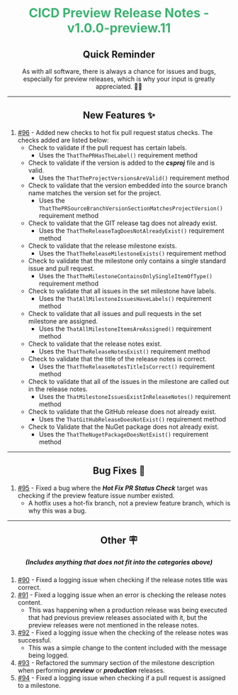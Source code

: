 <h1 align="center" style='color:mediumseagreen;font-weight:bold'>
    CICD Preview Release Notes - v1.0.0-preview.11
</h1>

<h2 align="center" style='font-weight:bold'>Quick Reminder</h2>

<div align="center">

As with all software, there is always a chance for issues and bugs, especially for preview releases, which is why your input is greatly appreciated. 🙏🏼
</div>

---

<h2 style="font-weight:bold" align="center">New Features ✨</h2>

1. [#96](https://github.com/KinsonDigital/CICD/issues/96) - Added new checks to hot fix pull request status checks.  The checks added are listed below:
   - Check to validate if the pull request has certain labels.
     - Uses the `ThatThePRHasTheLabel()` requirement method
   - Check to validate if the version is added to the **_csproj_** file and is valid.
     - Uses the `ThatTheProjectVersionsAreValid()` requirement method
   - Check to validate that the version embedded into the source branch name matches the version set for the project.
     - Uses the `ThatThePRSourceBranchVersionSectionMatchesProjectVersion()` requirement method
   - Check to validate that the GIT release tag does not already exist.
     - Uses the `ThatTheReleaseTagDoesNotAlreadyExist()` requirement method
   - Check to validate that the release milestone exists.
     - Uses the `ThatTheReleaseMilestoneExists()` requirement method
   - Check to validate that the milestone only contains a single standard issue and pull request.
     - Uses the `ThatTheMilestoneContainsOnlySingleItemOfType()` requirement method
   - Check to validate that all issues in the set milestone have labels.
     - Uses the `ThatAllMilestoneIssuesHaveLabels()` requirement method
   - Check to validate that all issues and pull requests in the set milestone are assigned.
     - Uses the `ThatAllMilestoneItemsAreAssigned()` requirement method
   - Check to validate that the release notes exist.
     - Uses the `ThatTheReleaseNotesExist()` requirement method
   - Check to validate that the title of the release notes is correct.
     - Uses the `ThatTheReleaseNotesTitleIsCorrect()` requirement method
   - Check to validate that all of the issues in the milestone are called out in the release notes.
     - Uses the `ThatMilestoneIssuesExistInReleaseNotes()` requirement method
   - Check to validate that the GitHub release does not already exist.
     - Uses the `ThatGitHubReleaseDoesNotExist()` requirement method
   - Check to Validate that the NuGet package does not already exist.
     - Uses the `ThatTheNugetPackageDoesNotExist()` requirement method

---

<h2 style="font-weight:bold" align="center">Bug Fixes 🐛</h2>

1. [#95](https://github.com/KinsonDigital/CICD/issues/95) - Fixed a bug where the **_Hot Fix PR Status Check_** target was checking if the preview feature issue number existed.
   - A hotfix uses a hot-fix branch, not a preview feature branch, which is why this was a bug.

---

<h2 style="font-weight:bold" align="center">Other 🪧</h2>
<h5 align="center">(Includes anything that does not fit into the categories above)</h5>

1. [#90](https://github.com/KinsonDigital/CICD/issues/90) - Fixed a logging issue when checking if the release notes title was correct.
2. [#91](https://github.com/KinsonDigital/CICD/issues/91) - Fixed a logging issue when an error is checking the release notes content.
   - This was happening when a production release was being executed that had previous preview releases associated with it, but the preview releases were not mentioned in the release notes.
3. [#92](https://github.com/KinsonDigital/CICD/issues/92) - Fixed a logging issue when the checking of the release notes was successful.
   - This was a simple change to the content included with the message being logged.
4. [#93](https://github.com/KinsonDigital/CICD/issues/93) - Refactored the summary section of the milestone description when performing **_preview_** or **_production_** releases.
5. [#94](https://github.com/KinsonDigital/CICD/issues/94) - Fixed a logging issue when checking if a pull request is assigned to a milestone.